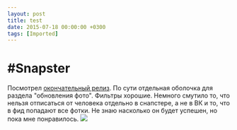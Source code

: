 ```yaml
---
layout: post
title: test
date: 2015-07-18 00:00:00 +0300
tags: [Imported]
---
```

# #Snapster

Посмотрел [окончательный релиз](http://snapster.io). По сути отдельная оболочка для раздела "обновления фото".
Фильтры хорошие. Немного смутило то, что нельзя отписаться от человека отдельно в снапстере, а не в ВК и то, что в фид попадают все фотки.
Не знаю насколько он будет успешен, но пока мне понравилось. ![](https://pp.vk.me/c621521/v621521842/12051/gTxA3GG4fyU.jpg)